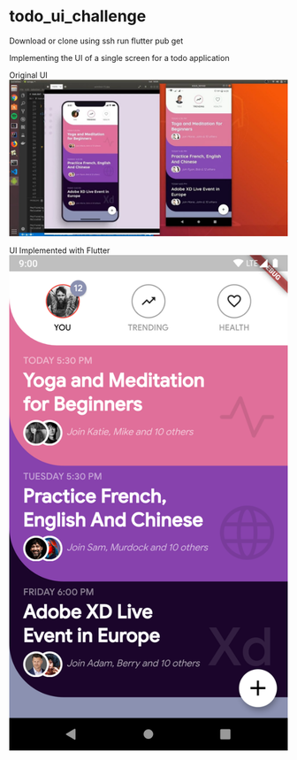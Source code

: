# todo_ui_challenge

Download or clone using ssh
run flutter pub get

Implementing the UI of a single screen for a todo application

Original UI
![Original UI Screenshot](todo_yt_screenshot.jpg)

UI Implemented with Flutter
![Flutter UI Screenshot](todo_flutter.png)
